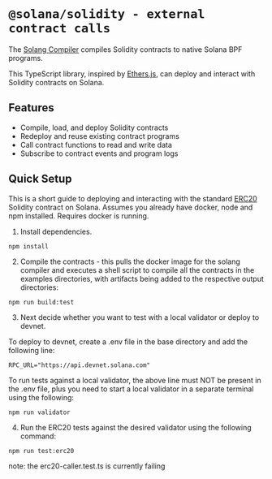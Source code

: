 # `@solana/solidity - external contract calls`

The [Solang Compiler](https://github.com/hyperledger-labs/solang) compiles Solidity contracts to native Solana BPF programs.

This TypeScript library, inspired by [Ethers.js](https://github.com/ethers-io/ethers.js), can deploy and interact with Solidity contracts on Solana.

## Features

- Compile, load, and deploy Solidity contracts
- Redeploy and reuse existing contract programs
- Call contract functions to read and write data
- Subscribe to contract events and program logs

## Quick Setup

This is a short guide to deploying and interacting with the standard [ERC20](https://docs.openzeppelin.com/contracts/api/token/erc20) Solidity contract on Solana.
Assumes you already have docker, node and npm installed.  Requires docker is running.

1. Install dependencies.

```shell
npm install
```

2. Compile the contracts - this pulls the docker image for the solang compiler and executes a shell script to compile all the contracts in the examples directories, with artifacts being added to the respective output directories:

```shell
npm run build:test
```

3. Next decide whether you want to test with a local validator or deploy to devnet.

To deploy to devnet, create a .env file in the base directory and add the following line:

```shell
RPC_URL="https://api.devnet.solana.com"
```

To run tests against a local validator, the above line must NOT be present in the .env file, plus you need to start a local validator in a separate terminal using the following:

```shell
npm run validator
```

4. Run the ERC20 tests against the desired validator using the following command:

```shell
npm run test:erc20
```

note: the erc20-caller.test.ts is currently failing